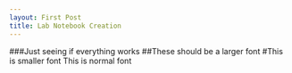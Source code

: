 ```yaml
---
layout: First Post
title: Lab Notebook Creation
---
```


###Just seeing if everything works
##These should be a larger font
#This is smaller font
This is normal font

